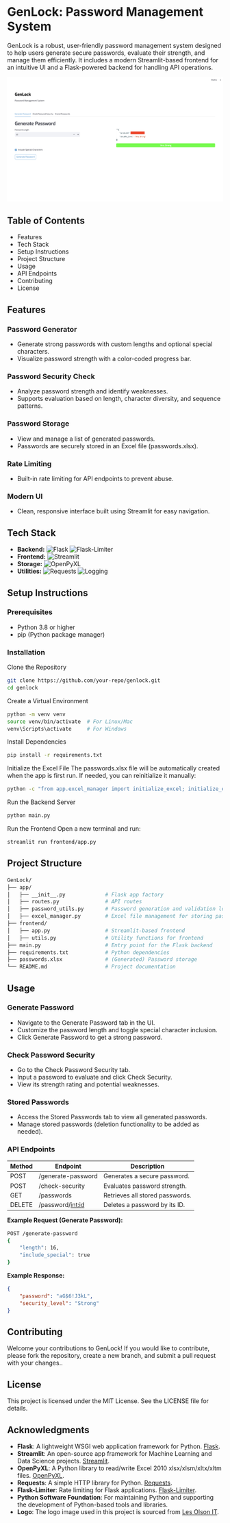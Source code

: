 # GenLock: Password Management System
GenLock is a robust, user-friendly password management system designed to help users generate secure passwords, evaluate their strength, and manage them efficiently. It includes a modern Streamlit-based frontend for an intuitive UI and a Flask-powered backend for handling API operations.

![GenLock](image.png)

## Table of Contents
- Features
- Tech Stack
- Setup Instructions
- Project Structure
- Usage
- API Endpoints
- Contributing
- License

## Features
### Password Generator
- Generate strong passwords with custom lengths and optional special characters.
- Visualize password strength with a color-coded progress bar.

### Password Security Check
- Analyze password strength and identify weaknesses.
- Supports evaluation based on length, character diversity, and sequence patterns.

### Password Storage
- View and manage a list of generated passwords.
- Passwords are securely stored in an Excel file (passwords.xlsx).

### Rate Limiting
- Built-in rate limiting for API endpoints to prevent abuse.

### Modern UI
- Clean, responsive interface built using Streamlit for easy navigation.

## Tech Stack

- **Backend:** ![Flask](https://img.shields.io/badge/Flask-2.2.3-blue?logo=flask) ![Flask-Limiter](https://img.shields.io/badge/Flask--Limiter-3.8.0-lightgrey?logo=flask)
- **Frontend:** ![Streamlit](https://img.shields.io/badge/Streamlit-1.40.2-red?logo=streamlit)
- **Storage:** ![OpenPyXL](https://img.shields.io/badge/OpenPyXL-3.1.5-lightblue?logo=openpyxl)
- **Utilities:** ![Requests](https://img.shields.io/badge/Requests-2.32.3-blue?logo=requests) ![Logging](https://img.shields.io/badge/Logging-Standard-lightgrey?logo=python)


## Setup Instructions
### Prerequisites
- Python 3.8 or higher
- pip (Python package manager)

### Installation
Clone the Repository

```bash
git clone https://github.com/your-repo/genlock.git
cd genlock
```
Create a Virtual Environment

```bash
python -m venv venv
source venv/bin/activate  # For Linux/Mac
venv\Scripts\activate     # For Windows
```

Install Dependencies

```bash
pip install -r requirements.txt
```

Initialize the Excel File The passwords.xlsx file will be automatically created when the app is first run. If needed, you can reinitialize it manually:

```bash
python -c "from app.excel_manager import initialize_excel; initialize_excel()"
```

Run the Backend Server

```bash
python main.py
```
Run the Frontend Open a new terminal and run:

```bash
streamlit run frontend/app.py
```

## Project Structure
```bash
GenLock/
├── app/
│   ├── __init__.py             # Flask app factory
│   ├── routes.py               # API routes
│   ├── password_utils.py       # Password generation and validation logic
│   ├── excel_manager.py        # Excel file management for storing passwords
├── frontend/
│   ├── app.py                  # Streamlit-based frontend
│   ├── utils.py                # Utility functions for frontend
├── main.py                     # Entry point for the Flask backend
├── requirements.txt            # Python dependencies
├── passwords.xlsx              # (Generated) Password storage
└── README.md                   # Project documentation
```

## Usage
### Generate Password
- Navigate to the Generate Password tab in the UI.
- Customize the password length and toggle special character inclusion.
- Click Generate Password to get a strong password.

### Check Password Security
- Go to the Check Password Security tab.
- Input a password to evaluate and click Check Security.
- View its strength rating and potential weaknesses.

### Stored Passwords
- Access the Stored Passwords tab to view all generated passwords.
- Manage stored passwords (deletion functionality to be added as needed).

### API Endpoints

| Method | Endpoint               | Description                       |
|--------|------------------------|-----------------------------------|
| POST   | /generate-password     | Generates a secure password.      |
| POST   | /check-security        | Evaluates password strength.      |
| GET    | /passwords             | Retrieves all stored passwords.   |
| DELETE | /password/<int:id>     | Deletes a password by its ID.     |

**Example Request (Generate Password):**

```bash
POST /generate-password
{
    "length": 16,
    "include_special": true
}
```
**Example Response:**

```json
{
    "password": "aG$6!J3kL",
    "security_level": "Strong"
}
```

## Contributing
Welcome your contributions to GenLock! If you would like to contribute, please fork the repository, create a new branch, and submit a pull request with your changes..

## License
This project is licensed under the MIT License. See the LICENSE file for details.

## Acknowledgments

- **Flask**: A lightweight WSGI web application framework for Python. [Flask](https://flask.palletsprojects.com/).
- **Streamlit**: An open-source app framework for Machine Learning and Data Science projects. [Streamlit](https://streamlit.io/).
- **OpenPyXL**: A Python library to read/write Excel 2010 xlsx/xlsm/xltx/xltm files. [OpenPyXL](https://openpyxl.readthedocs.io/en/stable/).
- **Requests**: A simple HTTP library for Python. [Requests](https://requests.readthedocs.io/en/latest/).
- **Flask-Limiter**: Rate limiting for Flask applications. [Flask-Limiter](https://flask-limiter.readthedocs.io/en/stable/).
- **Python Software Foundation**: For maintaining Python and supporting the development of Python-based tools and libraries.
- **Logo**: The logo image used in this project is sourced from [Les Olson IT](https://lesolson.com/wp-content/uploads/2019/08/Asset-1strong-password.png).


